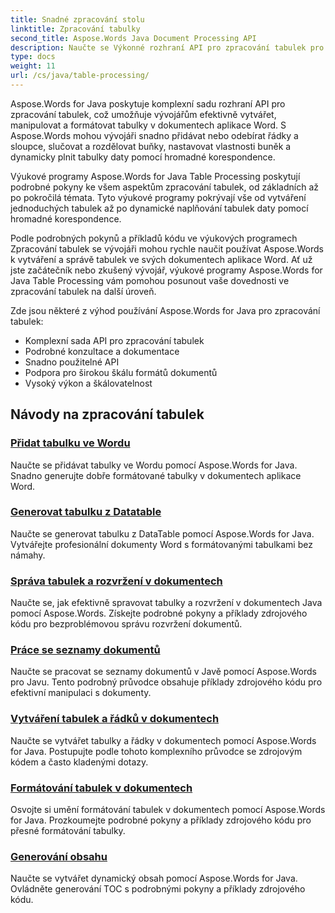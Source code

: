```yaml
---
title: Snadné zpracování stolu
linktitle: Zpracování tabulky
second_title: Aspose.Words Java Document Processing API
description: Naučte se Výkonné rozhraní API pro zpracování tabulek pro vývojáře v jazyce Java pomocí Aspose.Word for Java. Vytvářejte, manipulujte a formátujte tabulky v dokumentech aplikace Word. Vylepšete své aplikace pro zpracování dokumentů ještě dnes.
type: docs
weight: 11
url: /cs/java/table-processing/
---
```


Aspose.Words for Java poskytuje komplexní sadu rozhraní API pro zpracování tabulek, což umožňuje vývojářům efektivně vytvářet, manipulovat a formátovat tabulky v dokumentech aplikace Word. S Aspose.Words mohou vývojáři snadno přidávat nebo odebírat řádky a sloupce, slučovat a rozdělovat buňky, nastavovat vlastnosti buněk a dynamicky plnit tabulky daty pomocí hromadné korespondence.

Výukové programy Aspose.Words for Java Table Processing poskytují podrobné pokyny ke všem aspektům zpracování tabulek, od základních až po pokročilá témata. Tyto výukové programy pokrývají vše od vytváření jednoduchých tabulek až po dynamické naplňování tabulek daty pomocí hromadné korespondence.

Podle podrobných pokynů a příkladů kódu ve výukových programech Zpracování tabulek se vývojáři mohou rychle naučit používat Aspose.Words k vytváření a správě tabulek ve svých dokumentech aplikace Word. Ať už jste začátečník nebo zkušený vývojář, výukové programy Aspose.Words for Java Table Processing vám pomohou posunout vaše dovednosti ve zpracování tabulek na další úroveň.

Zde jsou některé z výhod používání Aspose.Words for Java pro zpracování tabulek:

* Komplexní sada API pro zpracování tabulek
* Podrobné konzultace a dokumentace
* Snadno použitelné API
* Podpora pro širokou škálu formátů dokumentů
* Vysoký výkon a škálovatelnost


## Návody na zpracování tabulek

### [Přidat tabulku ve Wordu](./add-table-in-word/)
Naučte se přidávat tabulky ve Wordu pomocí Aspose.Words for Java. Snadno generujte dobře formátované tabulky v dokumentech aplikace Word.
### [Generovat tabulku z Datatable](./generate-table-from-datatable/)
Naučte se generovat tabulku z DataTable pomocí Aspose.Words for Java. Vytvářejte profesionální dokumenty Word s formátovanými tabulkami bez námahy. 
### [Správa tabulek a rozvržení v dokumentech](./managing-tables-layouts/)
Naučte se, jak efektivně spravovat tabulky a rozvržení v dokumentech Java pomocí Aspose.Words. Získejte podrobné pokyny a příklady zdrojového kódu pro bezproblémovou správu rozvržení dokumentů.
### [Práce se seznamy dokumentů](./working-with-document-lists/)
Naučte se pracovat se seznamy dokumentů v Javě pomocí Aspose.Words pro Javu. Tento podrobný průvodce obsahuje příklady zdrojového kódu pro efektivní manipulaci s dokumenty.
### [Vytváření tabulek a řádků v dokumentech](./creating-tables-rows/)
Naučte se vytvářet tabulky a řádky v dokumentech pomocí Aspose.Words for Java. Postupujte podle tohoto komplexního průvodce se zdrojovým kódem a často kladenými dotazy.
### [Formátování tabulek v dokumentech](./formatting-tables/)
Osvojte si umění formátování tabulek v dokumentech pomocí Aspose.Words for Java. Prozkoumejte podrobné pokyny a příklady zdrojového kódu pro přesné formátování tabulky.
### [Generování obsahu](./table-contents-generation/)
Naučte se vytvářet dynamický obsah pomocí Aspose.Words for Java. Ovládněte generování TOC s podrobnými pokyny a příklady zdrojového kódu.